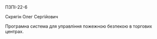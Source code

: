 ПЗПІ-22-6

Скрягін Олег Сергійович

Програмна система для управління пожежною безпекою в торгових центрах.
